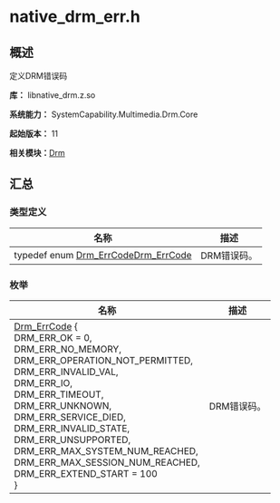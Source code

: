 # native_drm_err.h


## 概述

定义DRM错误码

**库：** libnative_drm.z.so

**系统能力：** SystemCapability.Multimedia.Drm.Core

**起始版本：** 11

**相关模块：**[Drm](_drm.md)


## 汇总


### 类型定义

| 名称 | 描述 | 
| -------- | -------- |
| typedef enum [Drm_ErrCode](_drm.md#drm_errcode)[Drm_ErrCode](_drm.md#drm_errcode) | DRM错误码。 | 


### 枚举

| 名称 | 描述 | 
| -------- | -------- |
| [Drm_ErrCode](_drm.md#drm_errcode) {<br/>DRM_ERR_OK = 0,<br/>DRM_ERR_NO_MEMORY,<br/>DRM_ERR_OPERATION_NOT_PERMITTED,<br/>DRM_ERR_INVALID_VAL,<br/>DRM_ERR_IO,<br/>DRM_ERR_TIMEOUT,<br/>DRM_ERR_UNKNOWN,<br/>DRM_ERR_SERVICE_DIED,<br/>DRM_ERR_INVALID_STATE,<br/>DRM_ERR_UNSUPPORTED,<br/>DRM_ERR_MAX_SYSTEM_NUM_REACHED,<br/>DRM_ERR_MAX_SESSION_NUM_REACHED,<br/>DRM_ERR_EXTEND_START = 100<br/>} | DRM错误码。 | 
